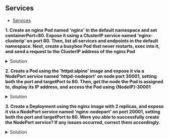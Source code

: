 ## Services

* [Services](https://kubernetes.io/docs/concepts/services-networking/service/ "Services")

**1. Create an nginx Pod named 'nginx' in the default namespace and set containerPort=80. Expose it using a ClusterIP service named 'nginx-clusterip' on port 80. Then, list all services and endpoints in the default namespace. Next, create a busybox Pod that never restarts, exec into it, and send a request to the ClusterIP address of the nginx Pod**

<details><summary>Solution</summary>

<p>

```bash
kubectl run nginx --image=nginx --port=80
kubectl expose pod nginx --name=nginx-clusterip --port=80
kubectl get svc
kubectl get endpoints
kubectl run busybox --image=busybox --restart=Never -it -- sh
wget -O- {clusterIp} #should respond
```
</p>
</details>


**2. Create a Pod using the 'httpd:alpine' image and expose it via a NodePort service named 'httpd-nodeport' on node port 30001, setting both the port and targetPort to 80. Then, get the node the Pod is assigned to, display its IP address, and access the Pod using {NodeIP}:30001**

<details><summary>Solution</summary>

<p>

```bash
kubectl run httpd --image=httpd:alpine
kubectl expose pod httpd --name=httpd-nodeport --port=80 --target-port=80 --type=NodePort --dry-run=client -o yaml > httpd-svc.yaml
```
httpd-svc.yaml

```YAML
apiVersion: v1
kind: Service
metadata:
  creationTimestamp: null
  labels:
    run: httpd
  name: httpd-nodeport
spec:
  ports:
  - port: 80
    protocol: TCP
    targetPort: 80
    nodePort: 30001   #add
  selector:
    run: httpd
  type: NodePort
status:
  loadBalancer: {}
```
```bash
kubectl apply -f httpd-svc.yaml
kubectl get svc
kubectl describe pod httpd | grep -i node #get node IP
curl {nodeIp}:30001 #should respond
```
</p>
</details>


**3. Create a Deployment using the nginx image with 2 replicas, and expose it via a NodePort service named 'nginx-nodeport' on port 20001, setting both the port and targetPort to 80. Were you able to successfully create the NodePort service? If any issues occurred, correct them accordingly.**

<details><summary>Solution</summary>

<p>

```bash
kubectl create deploy nginx --image=nginx --replicas=2
kubectl expose deploy nginx --name=nginx-nodeport --port=80 --target-port=80 --type=NodePort --dry-run=client -o yaml > nginx-svc.yaml
```
nginx-svc.yaml

```YAML
apiVersion: v1
kind: Service
metadata:
  creationTimestamp: null
  labels:
    app: nginx
  name: nginx-nodeport
spec:
  ports:
  - port: 80
    protocol: TCP
    targetPort: 80
    nodePort: 20001     #add
  selector:
    app: nginx
  type: NodePort
status:
  loadBalancer: {}
```
```bash
kubectl apply -f httpd-svc.yaml #should display error; resolve it by setting the nodePort to a number within the valid range
```
</p>
</details>
